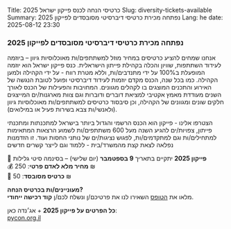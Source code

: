 Title: כרטיסי הנחה לכנס פייקון ישראל 2025
Slug: diversity-tickets-available
Summary: נפתחה מכירת כרטיסי דיברסיטי מסובסדים לפייקון 2025
Lang: he
date: 2025-08-12 23:30

### נפתחה מכירת כרטיסי דיברסיטי מסובסדים לפייקון 2025

אנחנו שמחים להציע כרטיסים במחיר מוזל למשתתפים/ות מאוכלוסיות גיוון –
ביוזמה לעידוד השתתפות, שוויון והכלה בקהילת פייתון הישראלית. כנס פייקון
ישראל הוא יוזמה המופעלת ב100% על ידי מתנדבים/ות, וללא מטרת רווח - על
ידי הקהילה ולמען הקהילה. כמו בכל שנה, הכנס מקדם יוזמות לעידוד דיברסיטי
ופועל לטובת הנגשה של האירוע והתכנים המוצגים בו לקהלים
מגוונים. המחויבות והפעילות של הכנס לאורך השנים מעודדת מאמץ אקטיבי
למציאת דוברים ודוברות וגם צוות מארגנות/ים המייצגים חלקים שונים
ומגוונים של הקהילה, וכן סיבסוד כרטיסים למשתתפים/ות מאוכלוסיות גיוון
(ולאנשי/ות צבא בשירות פעיל או במילואים).

הצטרפו אלינו - פייקון הוא הכנס הרשמי והגדול ביותר בישראל למתכנתות
ומתכנתי פייתון, צפויות/ים להגיע השנה מעל 600 משתתפים/ות לשמוע הרצאות
המתאימות למתחילים/ות וגם למתקדמים/ות, לפגוש נציגות/ים של נותני החסות
ועוד. זו הזדמנות נפלאה לצאת קצת מהמשרד/בית - ללמוד וגם לייצר קשרים
חדשים

📍 **פייקון 2025** יתקיים בתאריך **9 בספטמבר** (יום שלישי) – בסינמה סיטי גלילות  
💰 **מחיר מלא לאדם פרטי**: 250 ₪  
🎫 **כרטיס מסובסד**: 50 ₪

**מעוניינים/ות בכרטיס הנחה?**  
מלאו את [הטופס](https://docs.google.com/forms/d/e/1FAIpQLSc2pjCa8UiVXQ_WLZPrPWPXlgauVjeUWcXNCihQ0_7lJ5X2rQ/viewform) השאירו לנו את פרטיכם/ן ונשלח לכם/ן **קוד רכישה ייחודי**.

**כל הפרטים על פייקון 2025** + אג׳נדה כאן:  
[pycon.org.il](https://pycon.org.il)
